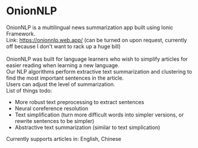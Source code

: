 # OnionNLP
OnionNLP is a multilingual news summarization app built using Ionic Framework.
<br>
Link: https://onionnlp.web.app/ (can be turned on upon request, currently off because I don't want to rack up a huge bill)
<br>
<br>
OnionNLP was built for language learners who wish to simplify articles for easier reading when learning a new language. 
<br>
Our NLP algorithms perform extractive text summarization and clustering to find the most important sentences in the article.
<br>
Users can adjust the level of summarization.
<br>
List of things todo:
- More robust text preprocessing to extract sentences
- Neural coreference resolution
- Text simplification (turn more difficult words into simpler versions, or rewrite sentences to be simpler)
- Abstractive text summarization (similar to text simplication)

Currently supports articles in: English, Chinese

